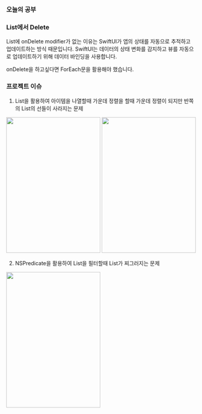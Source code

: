 ### 오늘의 공부

### List에서 Delete
 List에 onDelete modifier가 없는 이유는 SwiftUI가 앱의 상태를 자동으로 추적하고 업데이트하는 방식 때문입니다. SwiftUI는 데이터의 상태 변화를 감지하고 뷰를 자동으로 업데이트하기 위해 데이터 바인딩을 사용합니다.<br>
 
 onDelete을 하고싶다면 ForEach문을 활용해야 했습니다.

### 프로젝트 이슈
1. List을 활용하여 아이템을 나열할때 가운데 정렬을 할때 가운데 정렬이 되지만 반쪽의 List의 선들이 사라지는 문제
<img width="250" height="360" src="https://github.com/LeeHongYul/TIL/assets/117960228/937a71e3-998c-4df9-83b8-07c3a4f1af23">

<img width="250" height="360" src="https://github.com/LeeHongYul/TIL/assets/117960228/d585b72a-437a-4efa-baca-25c44f9c3213">


2. NSPredicate을 활용하여 List을 필터할때 List가 찌그러지는 문제
<img width="250" height="360" src="https://github.com/LeeHongYul/TIL/assets/117960228/c556ff5a-5b66-4757-b8fb-e254f2d0652f">
